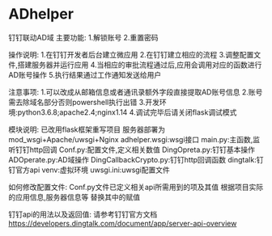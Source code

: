 # ADhelper
钉钉联动AD域
主要功能:
1.解锁账号
2.重置密码

操作说明:
1.在钉钉开发者后台建立微应用
2.在钉钉建立相应的流程
3.调整配置文件,搭建服务器并运行应用
4.当相应的审批流程通过后,应用会调用对应的函数进行AD账号操作
5.执行结果通过工作通知发送给用户

注意事项:
1.可以改成从邮箱信息或者通讯录额外字段直接提取AD账号信息
2.账号需去除域名部分否则powershell执行出错
3.开发环境:python3.6.8;apache2.4;nginx1.14
4.调试完毕后请关闭flask调试模式

模块说明:
已改用flask框架重写项目
服务器部署为mod_wsgi+Apache/uwsgi+Nginx
adhelper.wsgi:wsgi接口
main.py:主函数,监听钉钉http回调
Conf.py:配置文件,定义相关数值
DingOpreta.py:钉钉基本操作
ADOperate.py:AD域操作
DingCallbackCrypto.py:钉钉http回调函数
dingtalk:钉钉官方api
venv:虚拟环境
uwsgi.ini:uwsgi配置文件

如何修改配置文件:
Conf.py文件已定义相关api所需用到的项及其值
根据项目实际的应用信息,服务器信息等
替换其中的赋值

钉钉api的用法以及返回值:
请参考钉钉官方文档
https://developers.dingtalk.com/document/app/server-api-overview
